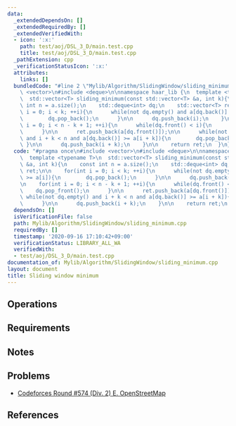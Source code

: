 ```yaml
---
data:
  _extendedDependsOn: []
  _extendedRequiredBy: []
  _extendedVerifiedWith:
  - icon: ':x:'
    path: test/aoj/DSL_3_D/main.test.cpp
    title: test/aoj/DSL_3_D/main.test.cpp
  _pathExtension: cpp
  _verificationStatusIcon: ':x:'
  attributes:
    links: []
  bundledCode: "#line 2 \"Mylib/Algorithm/SlidingWindow/sliding_minimum.cpp\"\n#include\
    \ <vector>\n#include <deque>\n\nnamespace haar_lib {\n  template <typename T>\n\
    \  std::vector<T> sliding_minimum(const std::vector<T> &a, int k){\n    const\
    \ int n = a.size();\n    std::deque<int> dq;\n    std::vector<T> ret;\n\n    for(int\
    \ i = 0; i < k; ++i){\n      while(not dq.empty() and a[dq.back()] >= a[i]){\n\
    \        dq.pop_back();\n      }\n\n      dq.push_back(i);\n    }\n\n    for(int\
    \ i = 0; i < n - k + 1; ++i){\n      while(dq.front() < i){\n        dq.pop_front();\n\
    \      }\n\n      ret.push_back(a[dq.front()]);\n\n      while(not dq.empty()\
    \ and i + k < n and a[dq.back()] >= a[i + k]){\n        dq.pop_back();\n     \
    \ }\n\n      dq.push_back(i + k);\n    }\n\n    return ret;\n  }\n}\n"
  code: "#pragma once\n#include <vector>\n#include <deque>\n\nnamespace haar_lib {\n\
    \  template <typename T>\n  std::vector<T> sliding_minimum(const std::vector<T>\
    \ &a, int k){\n    const int n = a.size();\n    std::deque<int> dq;\n    std::vector<T>\
    \ ret;\n\n    for(int i = 0; i < k; ++i){\n      while(not dq.empty() and a[dq.back()]\
    \ >= a[i]){\n        dq.pop_back();\n      }\n\n      dq.push_back(i);\n    }\n\
    \n    for(int i = 0; i < n - k + 1; ++i){\n      while(dq.front() < i){\n    \
    \    dq.pop_front();\n      }\n\n      ret.push_back(a[dq.front()]);\n\n     \
    \ while(not dq.empty() and i + k < n and a[dq.back()] >= a[i + k]){\n        dq.pop_back();\n\
    \      }\n\n      dq.push_back(i + k);\n    }\n\n    return ret;\n  }\n}\n"
  dependsOn: []
  isVerificationFile: false
  path: Mylib/Algorithm/SlidingWindow/sliding_minimum.cpp
  requiredBy: []
  timestamp: '2020-09-16 17:10:42+09:00'
  verificationStatus: LIBRARY_ALL_WA
  verifiedWith:
  - test/aoj/DSL_3_D/main.test.cpp
documentation_of: Mylib/Algorithm/SlidingWindow/sliding_minimum.cpp
layout: document
title: Sliding window minimum
---
```


## Operations

## Requirements

## Notes

## Problems

- [Codeforces Round #574 (Div. 2) E. OpenStreetMap](https://codeforces.com/contest/1195/problem/E)

## References
